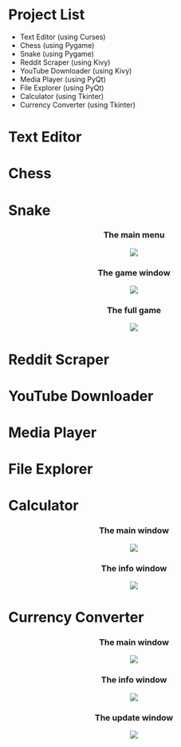 # Project List
* Text Editor (using Curses)
* Chess (using Pygame)
* Snake (using Pygame)
* Reddit Scraper (using Kivy)
* YouTube Downloader (using Kivy)
* Media Player (using PyQt)
* File Explorer (using PyQt)
* Calculator (using Tkinter)
* Currency Converter (using Tkinter)

# Text Editor

# Chess

# Snake
<h3 align="center">
  The main menu
</h3>
<p align="center">
  <img src="snake/screenshots/snake main menu.png">
</p>
<h3 align="center">
  The game window
</h3>
<p align="center">
  <img src="snake/screenshots/snake game.png">
</p>
<h3 align="center">
  The full game
</h3>
<p align="center">
  <img src="snake/screenshots/snake game over.png">
</p>

# Reddit Scraper

# YouTube Downloader

# Media Player

# File Explorer

# Calculator
<h3 align="center">
  The main window
</h3>
<p align="center">
  <img src="calculator/screenshots/calculator.png">
</p>
<h3 align="center">
  The info window
</h3>
<p align="center">
  <img src="calculator/screenshots/calculator info.png">
</p>

# Currency Converter
<h3 align="center">
  The main window
</h3>
<p align="center">
  <img src="currency converter/screenshots/currency converter.png">
</p>
<h3 align="center">
  The info window
</h3>
<p align="center">
  <img src="currency converter/screenshots/currency converter info.png">
</p>
<h3 align="center">
  The update window
</h3>
<p align="center">
  <img src="currency converter/screenshots/currency converter update.png">
</p>
